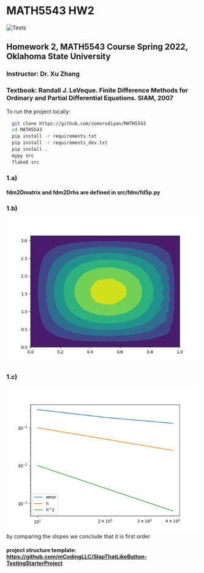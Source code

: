 # MATH5543 HW2

![Tests](https://github.com/mCodingLLC/SlapThatLikeButton-TestingStarterProject/actions/workflows/tests.yml/badge.svg)

## Homework 2, MATH5543 Course Spring 2022, Oklahoma State University
### Instructor: Dr. Xu Zhang
### Textbook: Randall J. LeVeque. Finite Difference Methods for Ordinary and Partial Differential Equations. SIAM, 2007

To run the project locally:
<!-- Code Blocks -->
```bash
  git clone https://github.com/zomorodiyan/MATH5543
  cd MATH5543
  pip install -r requirements.txt
  pip install -r requirements_dev.txt
  pip install .
  mypy src
  flake8 src
```
### 1.a)
#### fdm2Dmatrix and fdm2Drhs are defined in src/fdm/fd5p.py
### 1.b)
![Alt text](./Plots/1b_contour.png?raw=true "Title")
### 1.c)
![Alt text](./Plots/1c_error.png?raw=true "Title")
by comparing the slopes we conclude that it is first order


#### project structure template: https://github.com/mCodingLLC/SlapThatLikeButton-TestingStarterProject
